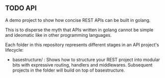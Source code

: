 ## TODO API

A demo project to show how concise REST APIs can be built in golang. 

This is to disperse the myth that APIs written in golang cannot be simple and ideomatic like in other programming languages. 

Each folder in this repository represents different stages in an API project's lifecycle:
- basestructure/ : Shows how to structure your REST project into modular bits with expressive routing, handlers and middlewares. Subsequent projects in the folder will build on top of basestructure. 
